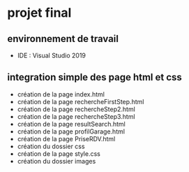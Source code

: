 # projet final

## environnement de travail

- IDE : Visual Studio 2019

## integration simple des page html et css

- création de la page index.html
- création de la page rechercheFirstStep.html
- création de la page rechercheStep2.html
- création de la page rechercheStep3.html
- création de la page resultSearch.html
- création de la page profilGarage.html
- création de la page PriseRDV.html
- création du dossier css
- création de la page style.css
- création du dossier images

